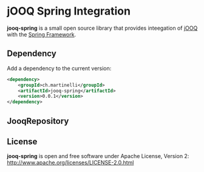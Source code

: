 # jOOQ Spring Integration

**jooq-spring** is a small open source library that provides inteegation of [jOOQ](https://www.jooq.org) with the [Spring Framework](https://spring.io/projects/spring-framework).

## Dependency 

Add a dependency to the current version:

```xml
<dependency>
    <groupId>ch.martinelli</groupId>
    <artifactId>jooq-spring</artifactId>
    <version>0.0.1</version>
</dependency>
```

## JooqRepository

## License
**jooq-spring** is open and free software under Apache License, Version 2: http://www.apache.org/licenses/LICENSE-2.0.html
